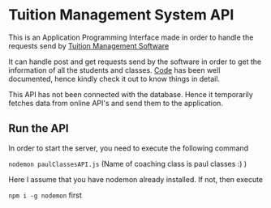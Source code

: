 # Tuition Management System API

This is an Application Programming Interface made in order to handle the requests send by [Tuition Management Software](https://github.com/Sam-Varghese/tuitionManagementSoftware)

It can handle post and get requests send by the software in order to get the information of all the students and classes. [Code](./paulClassesAPI.js) has been well documented, hence kindly check it out to know things in detail.

This API has not been connected with the database. Hence it temporarily fetches data from online API's and send them to the application.

## Run the API

In order to start the server, you  need to execute the following command

`nodemon paulClassesAPI.js` (Name of coaching class is paul classes :) )

Here I assume that you have nodemon already installed. If not, then execute

`npm i -g nodemon` first